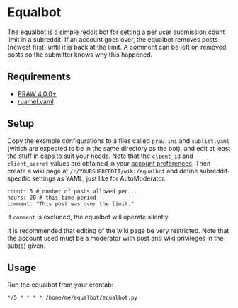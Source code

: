 Equalbot
========

The equalbot is a simple reddit bot for setting a per user submission count limit in a subreddit. If an account goes over, the equalbot removes posts (newest first) until it is back at the limit. A comment can be left on removed posts so the submitter knows why this happened.

Requirements
------------

 * [PRAW 4.0.0+](https://praw.readthedocs.io/en/latest/index.html)
 * [ruamel.yaml](https://yaml.readthedocs.io/en/latest/index.html)

Setup
-----

Copy the example configurations to a files called `praw.ini` and `sublist.yaml` (which are expected to be in the same directory as the bot), and edit at least the stuff in caps to suit your needs. Note that the `client_id` and `client_secret` values are obtained in your [account preferences](https://github.com/reddit/reddit/wiki/OAuth2-Quick-Start-Example#first-steps). Then create a wiki page at `/r/YOURSUBREDDIT/wiki/equalbot` and define subreddit-specific settings as YAML, just like for AutoModerator.

    count: 5 # number of posts allowed per...
    hours: 20 # this time period
    comment: "This post was over the limit."

If `comment` is excluded, the equalbot will operate silently.

It is recommended that editing of the wiki page be very restricted. Note that the account used must be a moderator with post and wiki privileges in the sub(s) given.

Usage
-----

Run the equalbot from your crontab:

    */5 * * * * /home/me/equalbot/equalbot.py

